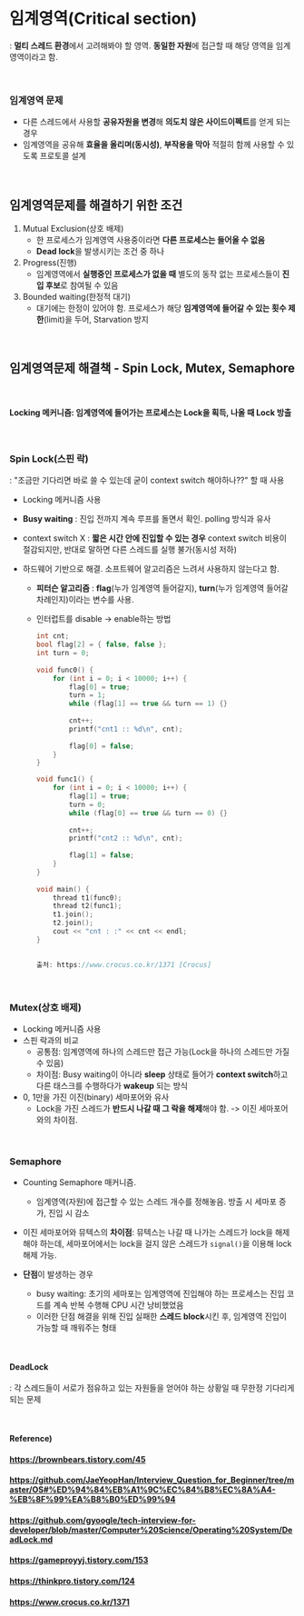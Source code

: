 # 임계영역(Critical section)

: **멀티 스레드 환경**에서 고려해봐야 할 영역. **동일한 자원**에 접근할 때 해당 영역을 임계영역이라고 함.

<br>

### 임계영역 문제

* 다른 스레드에서 사용할 **공유자원을 변경**해 **의도치 않은 사이드이펙트**를 얻게 되는 경우
* 임계영역을 공유해 **효율을 올리며(동시성)**, **부작용을 막아** 적절히 함께 사용할 수 있도록 프로토콜 설계

<br>

## 임계영역문제를 해결하기 위한 조건

1. Mutual Exclusion(상호 배제)
   * 한 프로세스가 임계영역 사용중이라면 **다른 프로세스는 들어올 수 없음**
   * **Dead lock**을 발생시키는 조건 중 하나
2. Progress(진행)
   * 임계영역에서 **실행중인 프로세스가 없을 때** 별도의 동작 없는 프로세스들이 **진입 후보**로 참여될 수 있음
3. Bounded waiting(한정적 대기)
   * 대기에는 한정이 있어야 함. 프로세스가 해당 **임계영역에 들어갈 수 있는 횟수 제한**(limit)을 두어, Starvation 방지

<br>

## 임계영역문제 해결책 - Spin Lock, Mutex, Semaphore

<br>

#### Locking 메커니즘: 임계영역에 들어가는 프로세스는 Lock을 획득, 나올 때 Lock 방출

<br>

### Spin Lock(스핀 락)

: "조금만 기다리면 바로 쓸 수 있는데 굳이 context switch 해야하나??" 할 때 사용

* Locking 메커니즘 사용

* **Busy waiting** : 진입 전까지 계속 루프를 돌면서 확인. polling 방식과 유사

* context switch X : **짧은 시간 안에 진입할 수 있는 경우** context switch 비용이 절감되지만, 반대로 말하면 다른 스레드를 실행 불가(동시성 저하)

* 하드웨어 기반으로 해결. 소프트웨어 알고리즘은 느려서 사용하지 않는다고 함.

  * **피터슨 알고리즘** : **flag**(누가 임계영역 들어갈지), **turn**(누가 임계영역 들어갈 차례인지)이라는 변수를 사용. 

  * 인터럽트를 disable -> enable하는 방법

    ```c
    int cnt;
    bool flag[2] = { false, false };
    int turn = 0;
     
    void func0() {
        for (int i = 0; i < 10000; i++) {
            flag[0] = true;
            turn = 1;
            while (flag[1] == true && turn == 1) {}
     
            cnt++;
            printf("cnt1 :: %d\n", cnt);
     
            flag[0] = false;
        }
    }
    
    void func1() {
        for (int i = 0; i < 10000; i++) {
            flag[1] = true;
            turn = 0;
            while (flag[0] == true && turn == 0) {}
     
            cnt++;
            printf("cnt2 :: %d\n", cnt);
     
            flag[1] = false;
        }
    }
     
    void main() {
        thread t1(func0);
        thread t2(func1);
        t1.join();
        t2.join();
        cout << "cnt : :" << cnt << endl;
    }
     
    
    출처: https://www.crocus.co.kr/1371 [Crocus]
    ```

<br>

### Mutex(상호 배제)

* Locking 메커니즘 사용
* 스핀 락과의 비교
  * 공통점: 임계영역에 하나의 스레드만 접근 가능(Lock을 하나의 스레드만 가질 수 있음)
  * 차이점: Busy waiting이 아니라 **sleep** 상태로 들어가 **context switch**하고 다른 태스크를 수행하다가 **wakeup** 되는 방식
* 0, 1만을 가진 이진(binary) 세마포어와 유사
  * Lock을 가진 스레드가 **반드시 나갈 때 그 락을 해제**해야 함. -> 이진 세마포어와의 차이점.

<br>

### Semaphore

* Counting Semaphore 매커니즘.
  
  * 임계영역(자원)에 접근할 수 있는 스레드 개수를 정해놓음. 방출 시 세마포 증가, 진입 시 감소
  
* 이진 세마포어와 뮤텍스의 **차이점**: 뮤텍스는 나갈 때 나가는 스레드가 lock을 해제해야 하는데, 세마포어에서는 lock을 걸지 않은 스레드가 `signal()`을 이용해 lock 해제 가능.
  
* **단점**이 발생하는 경우
  * busy waiting: 초기의 세마포는 임계영역에 진입해야 하는 프로세스는 진입 코드를 계속 반복 수행해 CPU 시간 낭비했었음
  * 이러한 단점 해결을 위해 진입 실패한 **스레드 block**시킨 후, 임계영역 진입이 가능할 때 깨워주는 형태
  

<br>

#### DeadLock

: 각 스레드들이 서로가 점유하고 있는 자원들을 얻어야 하는 상황일 때 무한정 기다리게 되는 문제

<br>

#### Reference)

#### https://brownbears.tistory.com/45

#### https://github.com/JaeYeopHan/Interview_Question_for_Beginner/tree/master/OS#%ED%94%84%EB%A1%9C%EC%84%B8%EC%8A%A4-%EB%8F%99%EA%B8%B0%ED%99%94

#### https://github.com/gyoogle/tech-interview-for-developer/blob/master/Computer%20Science/Operating%20System/DeadLock.md

#### https://gameproyyj.tistory.com/153

#### https://thinkpro.tistory.com/124

#### https://www.crocus.co.kr/1371